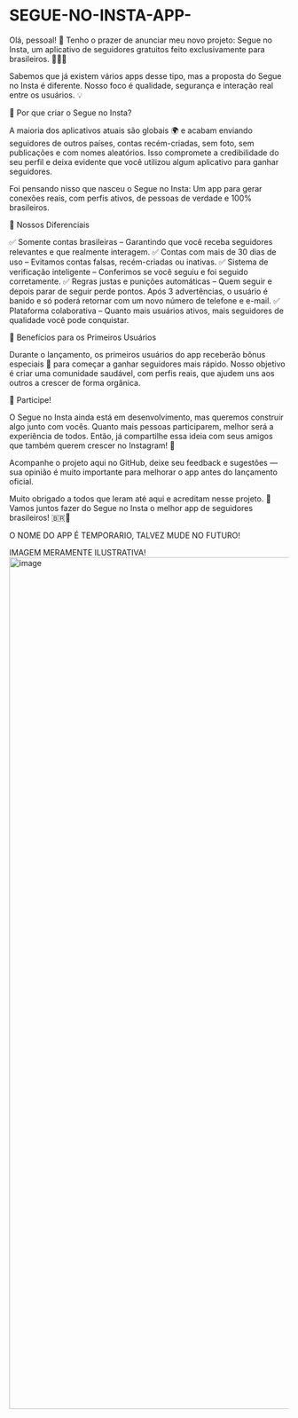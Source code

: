 # SEGUE-NO-INSTA-APP-
Olá, pessoal! 👋
Tenho o prazer de anunciar meu novo projeto: Segue no Insta, um aplicativo de seguidores gratuitos feito exclusivamente para brasileiros. 🎯🇧🇷

Sabemos que já existem vários apps desse tipo, mas a proposta do Segue no Insta é diferente. Nosso foco é qualidade, segurança e interação real entre os usuários. 💡

🚀 Por que criar o Segue no Insta?

A maioria dos aplicativos atuais são globais 🌍 e acabam enviando seguidores de outros países, contas recém-criadas, sem foto, sem publicações e com nomes aleatórios.
Isso compromete a credibilidade do seu perfil e deixa evidente que você utilizou algum aplicativo para ganhar seguidores.

Foi pensando nisso que nasceu o Segue no Insta:
Um app para gerar conexões reais, com perfis ativos, de pessoas de verdade e 100% brasileiros.

🔑 Nossos Diferenciais

✅ Somente contas brasileiras – Garantindo que você receba seguidores relevantes e que realmente interagem.
✅ Contas com mais de 30 dias de uso – Evitamos contas falsas, recém-criadas ou inativas.
✅ Sistema de verificação inteligente – Conferimos se você seguiu e foi seguido corretamente.
✅ Regras justas e punições automáticas – Quem seguir e depois parar de seguir perde pontos. Após 3 advertências, o usuário é banido e só poderá retornar com um novo número de telefone e e-mail.
✅ Plataforma colaborativa – Quanto mais usuários ativos, mais seguidores de qualidade você pode conquistar.

🎁 Benefícios para os Primeiros Usuários

Durante o lançamento, os primeiros usuários do app receberão bônus especiais 🎉 para começar a ganhar seguidores mais rápido.
Nosso objetivo é criar uma comunidade saudável, com perfis reais, que ajudem uns aos outros a crescer de forma orgânica.

📢 Participe!

O Segue no Insta ainda está em desenvolvimento, mas queremos construir algo junto com vocês.
Quanto mais pessoas participarem, melhor será a experiência de todos. Então, já compartilhe essa ideia com seus amigos que também querem crescer no Instagram! 💙

Acompanhe o projeto aqui no GitHub, deixe seu feedback e sugestões — sua opinião é muito importante para melhorar o app antes do lançamento oficial.

Muito obrigado a todos que leram até aqui e acreditam nesse projeto. 🚀
Vamos juntos fazer do Segue no Insta o melhor app de seguidores brasileiros! 🇧🇷📱

O NOME DO APP É TEMPORARIO, TALVEZ MUDE NO FUTURO!

IMAGEM MERAMENTE ILUSTRATIVA! 
<img width="1024" height="1536" alt="image" src="https://github.com/user-attachments/assets/a74793a0-4729-4cc6-97c0-74e8e22cf6f0" />
